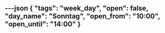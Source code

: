---json
{
"tags": "week_day",
  "open": false,
  "day_name": "Sonntag",
  "open_from": "10:00",
  "open_until": "14:00"
}
---
